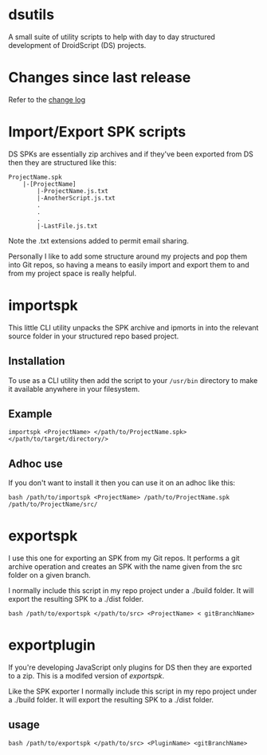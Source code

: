 # dsutils

A small suite of utility scripts to help with day to day structured development of DroidScript (DS) projects.

# Changes since last release
Refer to the [change log](./CHANGELOG.md)

# Import/Export SPK scripts
DS SPKs are essentially zip archives and if they've been exported from DS then they are structured like this:

```
ProjectName.spk
    |-[ProjectName]
        |-ProjectName.js.txt
        |-AnotherScript.js.txt
        .
        .
        .
        |-LastFile.js.txt
```

Note the .txt extensions added to permit email sharing.

Personally I like to add some structure around my projects and pop them into Git repos, so having a means to easily import and export them to and from my project space is really helpful.


# importspk
This little CLI utility unpacks the SPK archive and ipmorts in into the relevant source folder in your structured repo based project.

## Installation
To use as a CLI utility then add the script to your `/usr/bin` directory to make it available anywhere in your filesystem.

## Example
```
importspk <ProjectName> </path/to/ProjectName.spk> </path/to/target/directory/>

```
## Adhoc use
If you don't want to install it then you can use it on an adhoc like this:
```
bash /path/to/importspk <ProjectName> /path/to/ProjectName.spk /path/to/ProjectName/src/
```


# exportspk
I use this one for exporting an SPK from my Git repos. It performs a git archive operation and creates an SPK with the name given from the src folder on a given branch.

I normally include this script in my repo project under a ./build folder. It will export the resulting SPK to a ./dist folder.

```
bash /path/to/exportspk </path/to/src> <ProjectName> < gitBranchName>
```

# exportplugin
If you're developing JavaScript only plugins for DS then they are exported to a zip. This is a modifed version of _exportspk_.

Like the SPK exporter I normally include this script in my repo project under a ./build folder. It will export the resulting SPK to a ./dist folder.

## usage
```
bash /path/to/exportspk </path/to/src> <PluginName> <gitBranchName>
```
